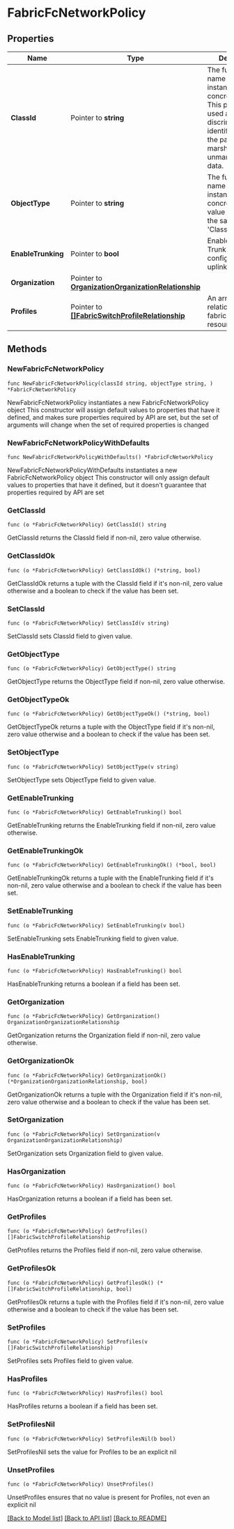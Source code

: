 # FabricFcNetworkPolicy

## Properties

Name | Type | Description | Notes
------------ | ------------- | ------------- | -------------
**ClassId** | Pointer to **string** | The fully-qualified name of the instantiated, concrete type. This property is used as a discriminator to identify the type of the payload when marshaling and unmarshaling data. | [default to "fabric.FcNetworkPolicy"]
**ObjectType** | Pointer to **string** | The fully-qualified name of the instantiated, concrete type. The value should be the same as the &#39;ClassId&#39; property. | [default to "fabric.FcNetworkPolicy"]
**EnableTrunking** | Pointer to **bool** | Enable or Disable Trunking on all of configured FC uplink ports. | [optional] 
**Organization** | Pointer to [**OrganizationOrganizationRelationship**](OrganizationOrganizationRelationship.md) |  | [optional] 
**Profiles** | Pointer to [**[]FabricSwitchProfileRelationship**](FabricSwitchProfileRelationship.md) | An array of relationships to fabricSwitchProfile resources. | [optional] 

## Methods

### NewFabricFcNetworkPolicy

`func NewFabricFcNetworkPolicy(classId string, objectType string, ) *FabricFcNetworkPolicy`

NewFabricFcNetworkPolicy instantiates a new FabricFcNetworkPolicy object
This constructor will assign default values to properties that have it defined,
and makes sure properties required by API are set, but the set of arguments
will change when the set of required properties is changed

### NewFabricFcNetworkPolicyWithDefaults

`func NewFabricFcNetworkPolicyWithDefaults() *FabricFcNetworkPolicy`

NewFabricFcNetworkPolicyWithDefaults instantiates a new FabricFcNetworkPolicy object
This constructor will only assign default values to properties that have it defined,
but it doesn't guarantee that properties required by API are set

### GetClassId

`func (o *FabricFcNetworkPolicy) GetClassId() string`

GetClassId returns the ClassId field if non-nil, zero value otherwise.

### GetClassIdOk

`func (o *FabricFcNetworkPolicy) GetClassIdOk() (*string, bool)`

GetClassIdOk returns a tuple with the ClassId field if it's non-nil, zero value otherwise
and a boolean to check if the value has been set.

### SetClassId

`func (o *FabricFcNetworkPolicy) SetClassId(v string)`

SetClassId sets ClassId field to given value.


### GetObjectType

`func (o *FabricFcNetworkPolicy) GetObjectType() string`

GetObjectType returns the ObjectType field if non-nil, zero value otherwise.

### GetObjectTypeOk

`func (o *FabricFcNetworkPolicy) GetObjectTypeOk() (*string, bool)`

GetObjectTypeOk returns a tuple with the ObjectType field if it's non-nil, zero value otherwise
and a boolean to check if the value has been set.

### SetObjectType

`func (o *FabricFcNetworkPolicy) SetObjectType(v string)`

SetObjectType sets ObjectType field to given value.


### GetEnableTrunking

`func (o *FabricFcNetworkPolicy) GetEnableTrunking() bool`

GetEnableTrunking returns the EnableTrunking field if non-nil, zero value otherwise.

### GetEnableTrunkingOk

`func (o *FabricFcNetworkPolicy) GetEnableTrunkingOk() (*bool, bool)`

GetEnableTrunkingOk returns a tuple with the EnableTrunking field if it's non-nil, zero value otherwise
and a boolean to check if the value has been set.

### SetEnableTrunking

`func (o *FabricFcNetworkPolicy) SetEnableTrunking(v bool)`

SetEnableTrunking sets EnableTrunking field to given value.

### HasEnableTrunking

`func (o *FabricFcNetworkPolicy) HasEnableTrunking() bool`

HasEnableTrunking returns a boolean if a field has been set.

### GetOrganization

`func (o *FabricFcNetworkPolicy) GetOrganization() OrganizationOrganizationRelationship`

GetOrganization returns the Organization field if non-nil, zero value otherwise.

### GetOrganizationOk

`func (o *FabricFcNetworkPolicy) GetOrganizationOk() (*OrganizationOrganizationRelationship, bool)`

GetOrganizationOk returns a tuple with the Organization field if it's non-nil, zero value otherwise
and a boolean to check if the value has been set.

### SetOrganization

`func (o *FabricFcNetworkPolicy) SetOrganization(v OrganizationOrganizationRelationship)`

SetOrganization sets Organization field to given value.

### HasOrganization

`func (o *FabricFcNetworkPolicy) HasOrganization() bool`

HasOrganization returns a boolean if a field has been set.

### GetProfiles

`func (o *FabricFcNetworkPolicy) GetProfiles() []FabricSwitchProfileRelationship`

GetProfiles returns the Profiles field if non-nil, zero value otherwise.

### GetProfilesOk

`func (o *FabricFcNetworkPolicy) GetProfilesOk() (*[]FabricSwitchProfileRelationship, bool)`

GetProfilesOk returns a tuple with the Profiles field if it's non-nil, zero value otherwise
and a boolean to check if the value has been set.

### SetProfiles

`func (o *FabricFcNetworkPolicy) SetProfiles(v []FabricSwitchProfileRelationship)`

SetProfiles sets Profiles field to given value.

### HasProfiles

`func (o *FabricFcNetworkPolicy) HasProfiles() bool`

HasProfiles returns a boolean if a field has been set.

### SetProfilesNil

`func (o *FabricFcNetworkPolicy) SetProfilesNil(b bool)`

 SetProfilesNil sets the value for Profiles to be an explicit nil

### UnsetProfiles
`func (o *FabricFcNetworkPolicy) UnsetProfiles()`

UnsetProfiles ensures that no value is present for Profiles, not even an explicit nil

[[Back to Model list]](../README.md#documentation-for-models) [[Back to API list]](../README.md#documentation-for-api-endpoints) [[Back to README]](../README.md)


